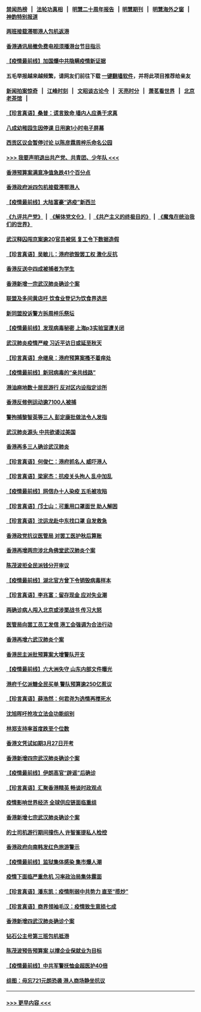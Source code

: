 #### [禁闻热榜](热点新闻.md?=0)  &nbsp;&nbsp;|&nbsp;&nbsp; [法轮功真相](https://github.com/gfw-breaker/truth/blob/master/README.md?=0) &nbsp;&nbsp;|&nbsp;&nbsp; [明慧二十周年报告](https://github.com/gfw-breaker/mh-reports/blob/master/README.md?=0) &nbsp;&nbsp;|&nbsp;&nbsp;[明慧期刊](https://github.com/gfw-breaker/mh-qikan) &nbsp;&nbsp;|&nbsp;&nbsp; [明慧海外之窗](https://github.com/gfw-breaker/mh-news/blob/master/README.md?=0) &nbsp;&nbsp;|&nbsp;&nbsp; [神韵特别报道](https://github.com/gfw-breaker/mh-news/blob/master/shenyun.md?=0)
#### [两班接载滞鄂港人包机返港](../pages/nsc415/n11915855.md?t=03052032) 
#### [香港通讯局撤免费电视须播港台节目指示](../pages/nsc415/n11915831.md?t=03052032) 
#### [【疫情最前线】加国爆中共隐瞒疫情新证据](../pages/nsc415/n11915482.md?t=03052032) 
#### 五毛举报越来越频繁，请网友们前往下载 [一键翻墙软件](https://github.com/gfw-breaker/ssr-accounts)，并将此项目推荐给亲友
#### [新闻拍案惊奇](https://github.com/gfw-breaker/banned-news/blob/master/pages/link4.md) &nbsp;&nbsp;|&nbsp;&nbsp; [江峰时刻](https://github.com/gfw-breaker/banned-news/blob/master/pages/link4.md) &nbsp;&nbsp;|&nbsp;&nbsp; [文昭谈古论今](https://github.com/gfw-breaker/banned-news/blob/master/pages/link4.md) &nbsp;&nbsp;|&nbsp;&nbsp; [天亮时分](https://github.com/gfw-breaker/banned-news/blob/master/pages/link4.md) &nbsp;&nbsp;|&nbsp;&nbsp; [萧茗看世界](https://github.com/gfw-breaker/banned-news/blob/master/pages/link4.md) &nbsp;&nbsp;|&nbsp;&nbsp; [北京老茶馆](https://github.com/gfw-breaker/banned-news/blob/master/pages/link4.md) &nbsp;&nbsp;|&nbsp;&nbsp; 
#### [【珍言真语】桑普：谎言致命 墙内人应勇于求真](../pages/nsc415/n11915169.md?t=03052032) 
#### [八成幼稚园生因停课 日用逾1小时电子屏幕](../pages/nsc415/n11913263.md?t=03052032) 
#### [西贡区议会暂停讨论 以陈彦霖周梓乐命名公园](../pages/nsc415/n11913248.md?t=03052032) 
#### [>>> 我要声明退出共产党、共青团、少年队 <<<](https://github.com/begood0513/goodnews/blob/master/quit/letter.md) 
#### [香港预算案满意净值急跌41个百分点](../pages/nsc415/n11913236.md?t=03052032) 
#### [香港政府派四包机接载滞鄂港人](../pages/nsc415/n11913211.md?t=03052032) 
#### [【疫情最前线】大陆富豪“逃疫”新西兰](../pages/nsc415/n11913160.md?t=03052032) 
#### [《九评共产党》](https://github.com/begood0513/9ping.md/blob/master/README.md) &nbsp;|&nbsp; [《解体党文化》](../../../../jtdwh.md/blob/master/README.md)  &nbsp;|&nbsp; [《共产主义的终极目的》](../../../../gczydzjmd.md/blob/master/README.md) &nbsp;|&nbsp; [《魔鬼在统治我们的世界》](../../../../mgztzwmdsj.md/blob/master/README.md) 
#### [武汉释囚闯京案逾20官员被惩 复工令下数据造假](../pages/nsc415/n11912743.md?t=03052032) 
#### [【珍言真语】吴敏儿：港府欲毁罢工权 激化反抗](../pages/nsc415/n11912457.md?t=03052032) 
#### [香港反送中四成被捕者为学生](../pages/nsc415/n11910730.md?t=03052032) 
#### [香港新增一宗武汉肺炎确诊个案](../pages/nsc415/n11910724.md?t=03052032) 
#### [联盟及多间黄店吁 饮食业登记为饮食界选民](../pages/nsc415/n11910718.md?t=03052032) 
#### [新同盟投诉警方拆周梓乐祭坛](../pages/nsc415/n11910707.md?t=03052032) 
#### [【疫情最前线】发现病毒秘密 上海p3实验室遭关闭](../pages/nsc415/n11910640.md?t=03052032) 
#### [武汉肺炎疫情严峻 习近平访日或延至秋天](../pages/nsc415/n11910570.md?t=03052032) 
#### [【珍言真语】佘继泉：港府预算案搔不着痒处](../pages/nsc415/n11910011.md?t=03052032) 
#### [【疫情最前线】新冠病毒的“亲共线路”](../pages/nsc415/n11907734.md?t=03052032) 
#### [港油麻地数十居民游行 反对区内设指定诊所](../pages/nsc415/n11907900.md?t=03052032) 
#### [香港反修例运动逾7100人被捕](../pages/nsc415/n11907922.md?t=03052032) 
#### [警拘捕黎智英等三人 彭定康批做法令人发指](../pages/nsc415/n11907905.md?t=03052032) 
#### [武汉肺炎源头 中共欲诿过美国](../pages/nsc415/n11907665.md?t=03052032) 
#### [香港再多三人确诊武汉肺炎](../pages/nsc415/n11907846.md?t=03052032) 
#### [【珍言真语】何俊仁：港府抓名人 威吓港人](../pages/nsc415/n11907561.md?t=03052032) 
#### [【珍言真语】梁家杰：抗疫关头拘人 乱中加乱](../pages/nsc415/n11907444.md?t=03052032) 
#### [【疫情最前线】网信办十人染疫 五毛被攻陷](../pages/nsc415/n11903757.md?t=03052032) 
#### [【珍言真语】邝士山：可重用口罩面世 助人解困](../pages/nsc415/n11903875.md?t=03052032) 
#### [【珍言真语】沈运龙赴中东找口罩 自发救急](../pages/nsc415/n11903291.md?t=03052032) 
#### [香港政党抗议医管局 对罢工医护秋后算账](../pages/nsc415/n11901746.md?t=03052032) 
#### [香港再增两宗涉北角佛堂武汉肺炎个案](../pages/nsc415/n11901737.md?t=03052032) 
#### [陈茂波拒全民派钱分开审议](../pages/nsc415/n11901672.md?t=03052032) 
#### [【疫情最前线】湖北官方曾下令销毁病毒样本](../pages/nsc415/n11901518.md?t=03052032) 
#### [【珍言真语】李兆富：留存现金 应对失业潮](../pages/nsc415/n11901448.md?t=03052032) 
#### [两确诊病人闯入北京或涉栗战书 传习大怒](../pages/nsc415/n11901180.md?t=03052032) 
#### [医管局向罢工员工发信 港工会强调为合法行动](../pages/nsc415/n11898870.md?t=03052032) 
#### [香港再增六武汉肺炎个案](../pages/nsc415/n11898843.md?t=03052032) 
#### [香港民主派批预算案大增警队开支](../pages/nsc415/n11898813.md?t=03052032) 
#### [【疫情最前线】六大洲失守 山东内部文件曝光](../pages/nsc415/n11898455.md?t=03052032) 
#### [港府千亿派糖全民买单 警队预算逾250亿惹议](../pages/nsc415/n11898608.md?t=03052032) 
#### [【珍言真语】薛浩然：何君尧为选情再搅死水](../pages/nsc415/n11898269.md?t=03052032) 
#### [沈旭晖吁抢攻立法会功能组别](../pages/nsc415/n11896084.md?t=03052032) 
#### [林郑支持率首度跌至个位数](../pages/nsc415/n11896058.md?t=03052032) 
#### [香港文凭试如期3月27日开考](../pages/nsc415/n11896055.md?t=03052032) 
#### [香港新增四宗武汉肺炎确诊个案](../pages/nsc415/n11896040.md?t=03052032) 
#### [【疫情最前线】伊朗高官“辟谣”后确诊](../pages/nsc415/n11895902.md?t=03052032) 
#### [【珍言真语】汇聚香港精英 畅谈时政观点](../pages/nsc415/n11895733.md?t=03052032) 
#### [疫情影响世界经济 全球供应链面临重组](../pages/nsc415/n11895634.md?t=03052032) 
#### [香港新增七宗武汉肺炎确诊个案](../pages/nsc415/n11893498.md?t=03052032) 
#### [的士司机游行期间撞伤人 许智峯提私人检控](../pages/nsc415/n11893483.md?t=03052032) 
#### [香港政府向南韩发红色旅游警示](../pages/nsc415/n11893398.md?t=03052032) 
#### [【疫情最前线】监狱集体感染 集市爆人潮](../pages/nsc415/n11893181.md?t=03052032) 
#### [疫情下面临严重危机  习率政治局集体露面](../pages/nsc415/n11893305.md?t=03052032) 
#### [【珍言真语】潘东凯：疫情削弱中共势力 直至“揽炒”](../pages/nsc415/n11892866.md?t=03052032) 
#### [【珍言真语】商界领袖毛汉：疫情致生意损七成](../pages/nsc415/n11890348.md?t=03052032) 
#### [香港新增四武汉肺炎确诊个案](../pages/nsc415/n11890610.md?t=03052032) 
#### [钻石公主号第三班包机抵港](../pages/nsc415/n11890645.md?t=03052032) 
#### [陈茂波预告预算案 以撑企业保就业为目标](../pages/nsc415/n11890574.md?t=03052032) 
#### [【疫情最前线】中共军警抚恤金超医护40倍](../pages/nsc415/n11890458.md?t=03052032) 
#### [组图：毋忘721元朗恐袭 港人商场静坐抗议](../pages/nsc415/n11876882.md?t=03052032) 

----
#### [ >>> 更早内容 <<< ](../indexes/nsc415-earlier.md)
